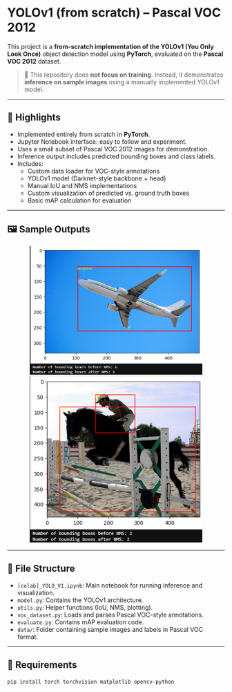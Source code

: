 # YOLOv1 (from scratch) – Pascal VOC 2012

This project is a **from-scratch implementation of the YOLOv1 (You Only Look Once)** object detection model using **PyTorch**, evaluated on the **Pascal VOC 2012** dataset.

> 🧪 This repository does **not focus on training**. Instead, it demonstrates **inference on sample images** using a manually implemented YOLOv1 model.

---

## 📘 Highlights

- Implemented entirely from scratch in **PyTorch**.
- Jupyter Notebook interface: easy to follow and experiment.
- Uses a small subset of Pascal VOC 2012 images for demonstration.
- Inference output includes predicted bounding boxes and class labels.
- Includes:
  - Custom data loader for VOC-style annotations
  - YOLOv1 model (Darknet-style backbone + head)
  - Manual IoU and NMS implementations
  - Custom visualization of predicted vs. ground truth boxes
  - Basic mAP calculation for evaluation

---

## 🖼 Sample Outputs

<p align="center">
  <img src="assets/output_sample_1.png" width="400" />
  <img src="assets/output_sample_2.png" width="400" />
</p>

---

## 📂 File Structure

- `[colab]_YOLO_V1.ipynb`: Main notebook for running inference and visualization.
- `model.py`: Contains the YOLOv1 architecture.
- `utils.py`: Helper functions (IoU, NMS, plotting).
- `voc_dataset.py`: Loads and parses Pascal VOC-style annotations.
- `evaluate.py`: Contains mAP evaluation code.
- `data/`: Folder containing sample images and labels in Pascal VOC format.

---

## 📎 Requirements

```bash
pip install torch torchvision matplotlib opencv-python
